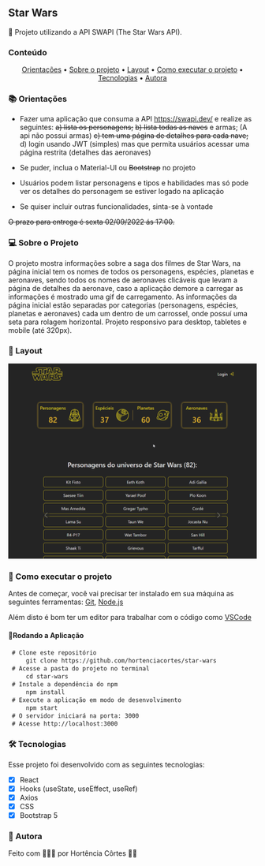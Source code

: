 ## Star Wars

🌱 Projeto utilizando a API SWAPI (The Star Wars API).

### Conteúdo

<p align="center">  
	<a href="#orientacoes">Orientações</a> •
	<a href="#sobre-projeto">Sobre o projeto</a> •
	<a href="#layout">Layout</a> • 
	<a href="#executar-projeto">Como executar o projeto</a> • 
	<a href="#tecnologias">Tecnologias</a> • 
	<a href="#autora">Autora</a>  
</p>

### 📚 Orientações<a id="orientacoes"></a>

- Fazer uma aplicação que consuma a API https://swapi.dev/ e realize as seguintes:
~~a) lista os personagens;~~
~~b) lista todas as naves~~ e armas; (A api não possui armas)
~~c) tem uma página de detalhes para cada nave;~~
d) login usando JWT (simples) mas que permita usuários acessar uma página restrita (detalhes das aeronaves)

- Se puder, inclua o Material-UI ou ~~Bootstrap~~ no projeto
- Usuários podem listar personagens e tipos e habilidades mas só pode ver os detalhes do personagem se estiver logado na aplicação
- Se quiser incluir outras funcionalidades, sinta-se à vontade

~~O prazo para entrega é sexta 02/09/2022 ás 17:00.~~

### 💻 Sobre o Projeto<a id="sobre-projeto"></a>

O projeto mostra informações sobre a saga dos filmes de Star Wars, na página inicial tem os nomes de todos os personagens, espécies, planetas e aeronaves, sendo todos os nomes de aeronaves clicáveis que levam a página de detalhes da aeronave, caso a aplicação demore a carregar as informações é mostrado uma gif de carregamento. As informações da página inicial estão separadas por categorias (personagens, espécies, planetas e aeronaves) cada um dentro de um carrossel, onde possuí uma seta para rolagem horizontal. Projeto responsivo para desktop, tabletes e mobile (até 320px).

### 🎨  Layout <a id="layout"></a>

![enter image description here](https://github.com/hortenciacortes/star-wars/blob/main/src/assets/star-wars.gif?raw=true)

### 🚀  Como executar o projeto <a id="executar-projeto"></a>

Antes de começar, você vai precisar ter instalado em sua máquina as seguintes ferramentas:  [Git](https://git-scm.com/),  [Node.js](https://nodejs.org/pt-br/)

Além disto é bom ter um editor para trabalhar com o código como  [VSCode](https://code.visualstudio.com/)

#### 🎲Rodando a Aplicação

     # Clone este repositório
	     git clone https://github.com/hortenciacortes/star-wars
     # Acesse a pasta do projeto no terminal
	     cd star-wars
     # Instale a dependência do npm
	     npm install
     # Execute a aplicação em modo de desenvolvimento
	     npm start 
     # O servidor iniciará na porta: 3000
     # Acesse http://localhost:3000
    
### 🛠 Tecnologias <a id="tecnologias"></a>

Esse projeto foi desenvolvido com as seguintes tecnologias:
- [x] React
- [x] Hooks (useState, useEffect, useRef)
- [x] Axios
- [x] CSS
- [x] Bootstrap 5

### 👧 Autora <a id="autora"></a>

Feito com 💖🥵😵 por Hortência Côrtes 👩‍💻 
